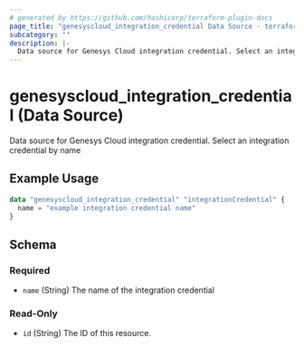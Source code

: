 ```yaml
---
# generated by https://github.com/hashicorp/terraform-plugin-docs
page_title: "genesyscloud_integration_credential Data Source - terraform-provider-genesyscloud"
subcategory: ""
description: |-
  Data source for Genesys Cloud integration credential. Select an integration credential by name
---
```


# genesyscloud_integration_credential (Data Source)

Data source for Genesys Cloud integration credential. Select an integration credential by name

## Example Usage

```terraform
data "genesyscloud_integration_credential" "integrationCredential" {
  name = "example integration credential name"
}
```

<!-- schema generated by tfplugindocs -->
## Schema

### Required

- `name` (String) The name of the integration credential

### Read-Only

- `id` (String) The ID of this resource.


